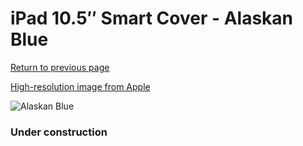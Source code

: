 # iPad 10.5″ Smart Cover - Alaskan Blue

[Return to previous page](/ipad_pro105)

[High-resolution image from Apple](https://store.storeimages.cdn-apple.com/8756/as-images.apple.com/is/MX4V2?wid=4500&hei=4500&fmt=png)

<div style="width: 384px"><img src="/everypreview/MX4V2.png" alt="Alaskan Blue"></div>

### Under construction
